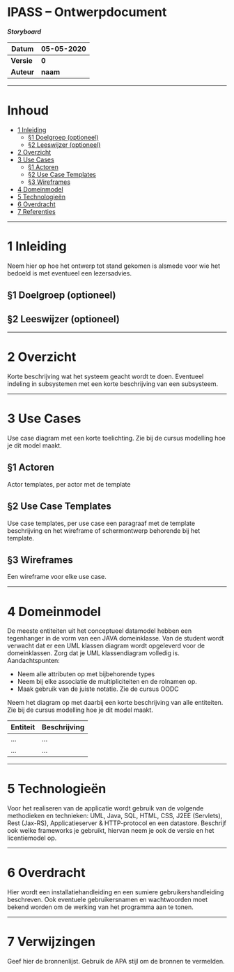IPASS – Ontwerpdocument
=======================

***Storyboard***

| Datum      | 05-05-2020 |
|------------|------------|
| __Versie__ | __0__      |
| __Auteur__ | __naam__   |

---

# Inhoud
 - [1 Inleiding](#1-inleiding)
   - [§1 Doelgroep (optioneel)](#§1-doelgroep-(optioneel))
   - [§2 Leeswijzer (optioneel)](#§2-leeswijzer-(optioneel))
 - [2 Overzicht](#2-overzicht)
 - [3 Use Cases](#3-use-cases)
   - [§1 Actoren](#§1-actoren)
   - [§2 Use Case Templates](#§2-use-case-templates)
   - [§3 Wireframes](#§3-wireframes)
 - [4 Domeinmodel](#4-domeinmodel)
 - [5 Technologieën](#5-technologieën)
 - [6 Overdracht](#6-overdracht)
 - [7 Referenties](#7-referenties)

---

# 1 Inleiding
Neem hier op hoe het ontwerp tot stand gekomen is alsmede voor wie het bedoeld is met eventueel een lezersadvies.

## §1 Doelgroep (optioneel)

## §2 Leeswijzer (optioneel)

---

# 2 Overzicht
Korte beschrijving wat het systeem geacht wordt te doen. Eventueel indeling in subsystemen met een korte beschrijving van een subsysteem.

---

# 3 Use Cases
Use case diagram met een korte toelichting. Zie bij de cursus modelling hoe je dit model maakt.

## §1 Actoren
Actor templates, per actor met de template 

## §2 Use Case Templates
Use case templates, per use case een paragraaf met de template beschrijving en het wireframe of schermontwerp behorende bij het template.

## §3 Wireframes
Een wireframe voor elke use case.

---

# 4 Domeinmodel
De meeste entiteiten uit het conceptueel datamodel hebben een tegenhanger in de vorm van een JAVA domeinklasse. Van de student wordt verwacht dat er een UML klassen diagram wordt opgeleverd voor de domeinklassen. Zorg dat je UML klassendiagram volledig is.  
Aandachtspunten:
-	Neem alle attributen op met bijbehorende types 
-	Neem bij elke associatie de multipliciteiten en de rolnamen op. 
-	Maak gebruik van de juiste notatie. Zie de cursus OODC

Neem het diagram op met daarbij een korte beschrijving van alle entiteiten. Zie bij de cursus modelling hoe je dit model maakt.

| Entiteit | Beschrijving |
|----------|--------------|
|   ...    |     ...      |
|   ...    |     ...      |

---

# 5 Technologieën
Voor het realiseren van de applicatie wordt gebruik van de volgende methodieken en technieken: UML, Java, SQL, HTML, CSS, J2EE (Servlets), Rest (Jax-RS), Applicatieserver 
& HTTP-protocol en een datastore. Beschrijf ook welke frameworks je gebruikt, hiervan neem je ook de versie en het licentiemodel op.

---

# 6 Overdracht
Hier wordt een installatiehandleiding en een sumiere gebruikershandleiding beschreven. Ook eventuele gebruikersnamen en wachtwoorden moet bekend worden om de werking van het programma aan te tonen.

---

# 7 Verwijzingen
Geef hier de bronnenlijst. Gebruik de APA stijl om de bronnen te vermelden.
